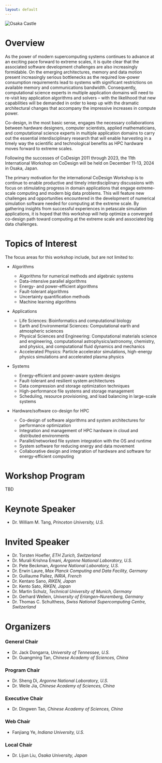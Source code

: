 ```yaml
---
layout: default
---
```


<!-- ![Branching](https://user-images.githubusercontent.com/1593048/236631293-b32345e4-6638-454e-b096-b69022731ccc.png) -->
![Osaka Castle](/assets/images/osaka-castle.jpg)


# Overview

As the power of modern supercomputing systems continues to advance at an exciting pace forward to extreme scales, it is quite clear that the associated software development challenges are also increasingly formidable.  On the emerging architectures, memory and data motion present increasingly serious bottlenecks as the required low-power consumption requirements lead to systems with significant restrictions on available memory and communications bandwidth. Consequently, computational science experts in multiple application domains will need to re-visit key application algorithms and solvers – with the likelihood that new capabilities will be demanded in order to keep up with the dramatic architectural changes that accompany the impressive increases in compute power.  

Co-design, in the most basic sense, engages the necessary collaborations between hardware designers, computer scientists, applied mathematicians, and computational science experts in multiple application domains to carry out the essential interdisciplinary research that will enable harvesting in a timely way the scientific and technological benefits as HPC hardware moves forward to extreme scales. 

Following the successes of CoDesign 2011 through 2023, the 11th International Workshop on CoDesign will be held on December 11-13, 2024 in Osaka, Japan.

The primary motivation for the international CoDesign Workshop is to continue to enable productive and timely interdisciplinary discussions with focus on stimulating progress in domain applications that engage extreme-scale computing and modern big data problems. This will feature new challenges and opportunities encountered in the development of numerical simulation software needed for computing at the extreme scale. By gathering insights from successful experiences in petascale simulation applications, it is hoped that this workshop will help optimize a converged co-design path toward computing at the extreme scale and associated big data challenges.

# Topics of Interest

The focus areas for this workshop include, but are not limited to:

- Algorithms
  - Algorithms for numerical methods and algebraic systems
  - Data-intensive parallel algorithms
  - Energy- and power-efficient algorithms
  - Fault-tolerant algorithms
  - Uncertainty quantification methods
  - Machine learning algorithms

- Applications
  - Life Sciences: Bioinformatics and computational biology
  - Earth and Environmental Sciences: Computational earth and atmospheric sciences
  - Physical Sciences and Engineering: Computational materials science and engineering, computational astrophysics/astronomy, chemistry, and physics, and computational fluid dynamics and mechanics
  - Accelerated Physics: Particle accelerator simulations, high-energy physics simulations and accelerated plasma physics  

- Systems
  - Energy-efficient and power-aware system designs
  - Fault-tolerant and resilient system architectures
  - Data compression and storage optimization techniques
  - High-performance file systems and storage management
  - Scheduling, resource provisioning, and load balancing in large-scale systems

- Hardware/software co-design for HPC
  - Co-design of software algorithms and system architectures for performance optimization
  - Integration and management of HPC hardware in cloud and distributed environments
  - Parallel/networked file system integration with the OS and runtime
  - System software for reducing energy and data movement
  - Collaborative design and integration of hardware and software for energy-efficient computing


# Workshop Program
TBD

# Keynote Speaker
* Dr. William M. Tang, _Princeton University, U.S._

# Invited Speaker
* Dr. Torsten Hoefler, _ETH Zurich, Switzerland_
* Dr. Murali Krishna Emani, _Argonne National Laboratory, U.S._
* Dr. Pete Beckman, _Argonne National Laboratory, U.S._ 
* Dr. Erwin Laure, _Max Planck Computing and Data Facility, Germany_
* Dr. Guillaume Pallez, _INRIA, French_
* Dr. Kentaro Sano, _RIKEN, Japan_
* Dr. Kento Sato, _RIKEN, Japan_
* Dr. Martin Schulz, _Technical University of Munich, Germany_
* Dr. Gerhard Wellein, _University of Erlangen–Nuremberg, Germany_
* Dr. Thomas C. Schulthess, _Swiss National Supercomputing Centre, Switzerland_

# Organizers

### General Chair
* Dr. Jack Dongarra, _University of Tennessee, U.S._
* Dr. Guangming Tan, _Chinese Academy of Sciences, China_

### Program Chair
* Dr. Sheng Di, _Argonne National Laboratory, U.S._
* Dr. Weile Jia, _Chinese Academy of Sciences, China_

### Executive Chair
* Dr. Dingwen Tao, _Chinese Academy of Sciences, China_

### Web Chair
* Fanjiang Ye, _Indiana University, U.S._

### Local Chair
* Dr. Lijun Liu, _Osaka University, Japan_

